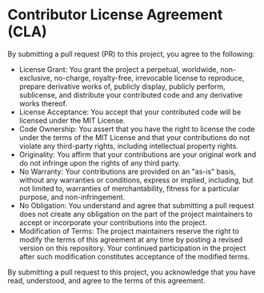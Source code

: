 # Contributor License Agreement (CLA)

By submitting a pull request (PR) to this project, you agree to the following:

- License Grant: You grant the project a perpetual, worldwide, non-exclusive, no-charge, royalty-free, irrevocable license to reproduce, prepare derivative works of, publicly display, publicly perform, sublicense, and distribute your contributed code and any derivative works thereof.
- License Acceptance: You accept that your contributed code will be licensed under the MIT License.
- Code Ownership: You assert that you have the right to license the code under the terms of the MIT License and that your contributions do not violate any third-party rights, including intellectual property rights.
- Originality: You affirm that your contributions are your original work and do not infringe upon the rights of any third party.
- No Warranty: Your contributions are provided on an "as-is" basis, without any warranties or conditions, express or implied, including, but not limited to, warranties of merchantability, fitness for a particular purpose, and non-infringement.
- No Obligation: You understand and agree that submitting a pull request does not create any obligation on the part of the project maintainers to accept or incorporate your contributions into the project.
- Modification of Terms: The project maintainers reserve the right to modify the terms of this agreement at any time by posting a revised version on this repository. Your continued participation in the project after such modification constitutes acceptance of the modified terms.

By submitting a pull request to this project, you acknowledge that you have read, understood, and agree to the terms of this agreement.
